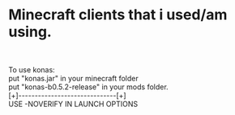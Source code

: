 <h1>Minecraft clients that i used/am using.</h1>
<br>

To use konas:<br>
put "konas.jar" in your minecraft folder<br>
put "konas-b0.5.2-release" in your mods folder.<br>
[+]------------------------------[+]<br>
USE -NOVERIFY IN LAUNCH OPTIONS

